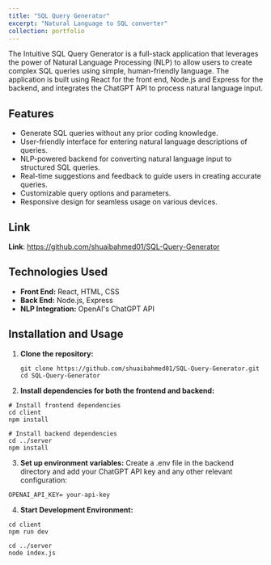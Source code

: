 ```yaml
---
title: "SQL Query Generator"
excerpt: "Natural Language to SQL converter"
collection: portfolio
---
```

The Intuitive SQL Query Generator is a full-stack application that leverages the power of Natural Language Processing (NLP) to allow users to create complex SQL queries using simple, human-friendly language. The application is built using React for the front end, Node.js and Express for the backend, and integrates the ChatGPT API to process natural language input.

## Features

- Generate SQL queries without any prior coding knowledge.
- User-friendly interface for entering natural language descriptions of queries.
- NLP-powered backend for converting natural language input to structured SQL queries.
- Real-time suggestions and feedback to guide users in creating accurate queries.
- Customizable query options and parameters.
- Responsive design for seamless usage on various devices.

## Link
**Link**: https://github.com/shuaibahmed01/SQL-Query-Generator

## Technologies Used

- **Front End:** React, HTML, CSS
- **Back End:** Node.js, Express
- **NLP Integration:** OpenAI's ChatGPT API

## Installation and Usage

1. **Clone the repository:**

   ```shell
   git clone https://github.com/shuaibahmed01/SQL-Query-Generator.git
   cd SQL-Query-Generator
   ```
   
2. **Install dependencies for both the frontend and backend:**

```shell
# Install frontend dependencies
cd client
npm install

# Install backend dependencies
cd ../server
npm install
```

3. **Set up environment variables:**
Create a .env file in the backend directory and add your ChatGPT API key and any other relevant configuration:
```env
OPENAI_API_KEY= your-api-key
```
4. **Start Development Environment:**
```shell
cd client
npm run dev

cd ../server
node index.js
```
